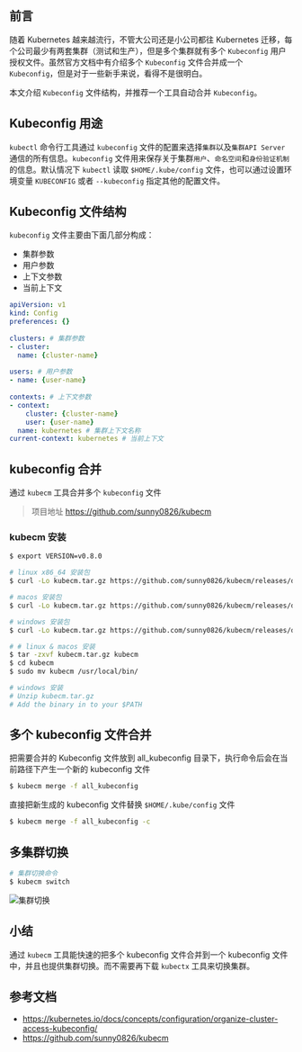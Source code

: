 ## 前言

随着 Kubernetes 越来越流行，不管大公司还是小公司都往 Kubernetes 迁移，每个公司最少有两套集群（测试和生产），但是多个集群就有多个 `Kubeconfig` 用户授权文件。虽然官方文档中有介绍多个 `Kubeconfig` 文件合并成一个 `Kubeconfig`，但是对于一些新手来说，看得不是很明白。

本文介绍 `Kubeconfig` 文件结构，并推荐一个工具自动合并 `Kubeconfig`。

## Kubeconfig 用途

`kubectl` 命令行工具通过 `kubeconfig` 文件的配置来选择`集群`以及`集群API Server`通信的所有信息。`kubeconfig` 文件用来保存关于集群`用户`、`命名空间`和`身份验证机制`的信息。默认情况下 `kubectl` 读取 `$HOME/.kube/config` 文件，也可以通过设置环境变量 `KUBECONFIG` 或者 `--kubeconfig` 指定其他的配置文件。

## Kubeconfig 文件结构

`kubeconfig` 文件主要由下面几部分构成：

- 集群参数
- 用户参数
- 上下文参数
- 当前上下文

```yaml
apiVersion: v1
kind: Config
preferences: {}
 
clusters: # 集群参数
- cluster:
  name: {cluster-name}
 
users: # 用户参数
- name: {user-name}
 
contexts: # 上下文参数
- context:
    cluster: {cluster-name}
    user: {user-name}
  name: kubernetes # 集群上下文名称
current-context: kubernetes # 当前上下文
 ```

 ## kubeconfig 合并

通过 `kubecm` 工具合并多个 `kubeconfig` 文件

> 项目地址 https://github.com/sunny0826/kubecm

### kubecm 安装

```bash
$ export VERSION=v0.8.0

# linux x86_64 安装包
$ curl -Lo kubecm.tar.gz https://github.com/sunny0826/kubecm/releases/download/v${VERSION}/kubecm_${VERSION}_Linux_x86_64.tar.gz

# macos 安装包
$ curl -Lo kubecm.tar.gz https://github.com/sunny0826/kubecm/releases/download/v${VERSION}/kubecm_${VERSION}_Darwin_x86_64.tar.gz

# windows 安装包
$ curl -Lo kubecm.tar.gz https://github.com/sunny0826/kubecm/releases/download/v${VERSION}/kubecm_${VERSION}_Windows_x86_64.tar.gz

# # linux & macos 安装
$ tar -zxvf kubecm.tar.gz kubecm
$ cd kubecm
$ sudo mv kubecm /usr/local/bin/

# windows 安装
# Unzip kubecm.tar.gz
# Add the binary in to your $PATH
```

## 多个 kubeconfig 文件合并

把需要合并的 Kubeconfig 文件放到 all_kubeconfig 目录下，执行命令后会在当前路径下产生一个新的 kubeconfig 文件

```bash 
$ kubecm merge -f all_kubeconfig
```

直接把新生成的 kubeconfig 文件替换 `$HOME/.kube/config` 文件

```bash
$ kubecm merge -f all_kubeconfig -c
```

## 多集群切换

```bash
# 集群切换命令
$ kubecm switch
```
![集群切换](/img/kubecm-switch.gif)

## 小结

通过 `kubecm` 工具能快速的把多个 kubeconfig 文件合并到一个 kubeconfig 文件中，并且也提供集群切换。而不需要再下载 `kubectx` 工具来切换集群。

 ## 参考文档

 - https://kubernetes.io/docs/concepts/configuration/organize-cluster-access-kubeconfig/
 - https://github.com/sunny0826/kubecm